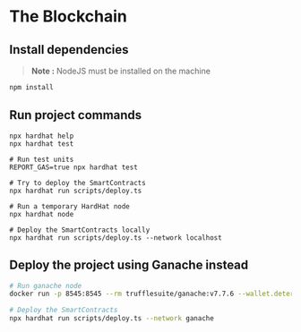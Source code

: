 # The Blockchain

## Install dependencies 
> **Note :** NodeJS must be installed on the machine

```bash
npm install
```

## Run project commands
```shell
npx hardhat help
npx hardhat test

# Run test units
REPORT_GAS=true npx hardhat test

# Try to deploy the SmartContracts
npx hardhat run scripts/deploy.ts

# Run a temporary HardHat node
npx hardhat node

# Deploy the SmartContracts locally
npx hardhat run scripts/deploy.ts --network localhost
```

## Deploy the project using Ganache instead
```bash
# Run ganache node
docker run -p 8545:8545 --rm trufflesuite/ganache:v7.7.6 --wallet.deterministic --wallet.totalAccounts=5

# Deploy the SmartContracts
npx hardhat run scripts/deploy.ts --network ganache
```